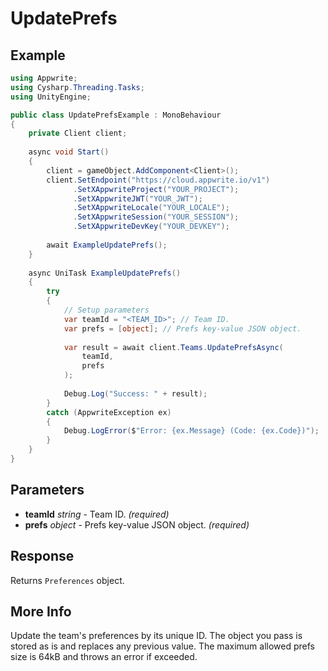 # UpdatePrefs

## Example

```csharp
using Appwrite;
using Cysharp.Threading.Tasks;
using UnityEngine;

public class UpdatePrefsExample : MonoBehaviour
{
    private Client client;
    
    async void Start()
    {
        client = gameObject.AddComponent<Client>();
        client.SetEndpoint("https://cloud.appwrite.io/v1")
              .SetXAppwriteProject("YOUR_PROJECT");
              .SetXAppwriteJWT("YOUR_JWT");
              .SetXAppwriteLocale("YOUR_LOCALE");
              .SetXAppwriteSession("YOUR_SESSION");
              .SetXAppwriteDevKey("YOUR_DEVKEY");
        
        await ExampleUpdatePrefs();
    }
    
    async UniTask ExampleUpdatePrefs()
    {
        try
        {
            // Setup parameters
            var teamId = "<TEAM_ID>"; // Team ID.
            var prefs = [object]; // Prefs key-value JSON object.
            
            var result = await client.Teams.UpdatePrefsAsync(
                teamId,
                prefs
            );
            
            Debug.Log("Success: " + result);
        }
        catch (AppwriteException ex)
        {
            Debug.LogError($"Error: {ex.Message} (Code: {ex.Code})");
        }
    }
}
```

## Parameters

- **teamId** *string* - Team ID. *(required)*
- **prefs** *object* - Prefs key-value JSON object. *(required)*

## Response

Returns `Preferences` object.
## More Info

Update the team&#039;s preferences by its unique ID. The object you pass is stored as is and replaces any previous value. The maximum allowed prefs size is 64kB and throws an error if exceeded.
